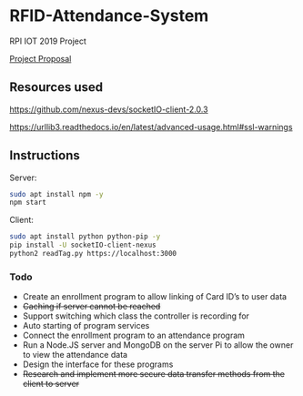 # RFID-Attendance-System
RPI IOT 2019 Project

[Project Proposal](https://docs.google.com/document/d/1QlV8jkIaQD0IFdyguDEGK3X-7NJBnk0Imp9yfcRr-jM)

## Resources used

https://github.com/nexus-devs/socketIO-client-2.0.3

https://urllib3.readthedocs.io/en/latest/advanced-usage.html#ssl-warnings

## Instructions

Server:

```bash
sudo apt install npm -y
npm start
```

Client: 

```bash
sudo apt install python python-pip -y
pip install -U socketIO-client-nexus
python2 readTag.py https://localhost:3000
```

### Todo
* Create an enrollment program to allow linking of Card ID’s to user data
* ~~Caching if server cannot be reached~~
* Support switching which class the controller is recording for
* Auto starting of program services
* Connect the enrollment program to an attendance program
* Run a Node.JS server and MongoDB on the server Pi to allow the owner to view the attendance data
* Design the interface for these programs
* ~~Research and implement more secure data transfer methods from the client to server~~
